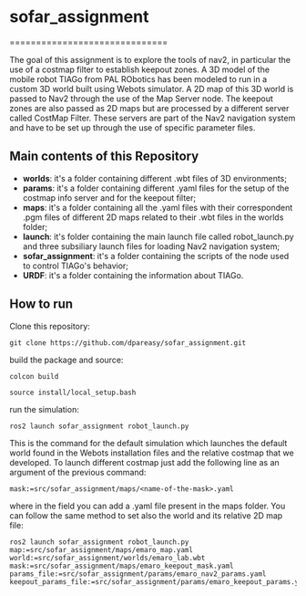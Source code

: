 # sofar_assignment
==============================

The goal of this assignment is to explore the tools of nav2, in particular the use of a costmap filter to establish keepout zones. A 3D model of the mobile 
robot TIAGo from PAL RObotics has been modeled to run in a custom 3D world built using Webots simulator. A 2D map of this 3D world is passed to Nav2 
through the use of the Map Server node. The keepout zones are also passed as 2D maps but are processed by a different server called CostMap Filter. These 
servers are part of the Nav2  navigation system and have to be set up through the use of specific parameter files.

## Main contents of this Repository ##

* **worlds**: it's a folder containing different .wbt files of 3D environments;
* **params**: it's a folder containing different .yaml files for the setup of the costmap info server and for the keepout filter;
* **maps**: it's a folder containing all the .yaml files with their correspondent .pgm files of different 2D maps related to their .wbt files in the worlds folder;
* **launch**: it's folder containing the main launch file called robot_launch.py and three subsiliary launch files for loading Nav2 navigation system;
* **sofar_assignment**: it's a folder containing the scripts of the node used to control TIAGo's behavior;
* **URDF**: it's a folder containing the information about TIAGo.

## How to run ##
 Clone this repository:
 ```
 git clone https://github.com/dpareasy/sofar_assignment.git
 ```
 build the package and source:
 ```
 colcon build
 
 source install/local_setup.bash
 ```
 run the simulation:
 ```
 ros2 launch sofar_assignment robot_launch.py
 ```
 This is the command for the default simulation which launches the default world found in the Webots installation files and the relative costmap that we developed. To launch different costmap just add the following line as an argument of the previous command:
 ```
 mask:=src/sofar_assignment/maps/<name-of-the-mask>.yaml
 ```
 where in the <name-of-the-mask> field you can add a .yaml file present in the maps folder. You can follow the same method to set also the world and its relative 2D map file:
```
ros2 launch sofar_assignment robot_launch.py map:=src/sofar_assignment/maps/emaro_map.yaml world:=src/sofar_assignment/worlds/emaro_lab.wbt mask:=src/sofar_assignment/maps/emaro_keepout_mask.yaml params_file:=src/sofar_assignment/params/emaro_nav2_params.yaml keepout_params_file:=src/sofar_assignment/params/emaro_keepout_params.yaml
```
